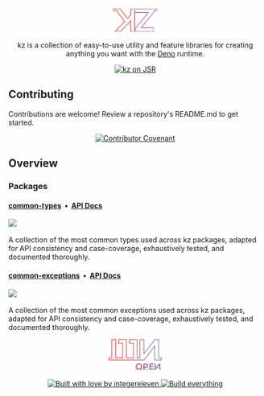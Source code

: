 <p align="center">
<a href="https://jsr.io/@kz">
<img alt="kz logo" height="48" src="https://raw.githubusercontent.com/i11n/.github/main/svg/kz/color/kz.svg" />
</a>  
</p>

<p align="center">
kz is a collection of easy-to-use utility and feature libraries for creating anything you want with the <a href="https://deno.com">Deno</a> runtime.
</p>

<p align="center">
<a href="https://jsr.io/@kz">
  <img src="https://jsr.io/badges/@kz" alt="kz on JSR" />
</a>
</p>

## Contributing
Contributions are welcome! Review a repository's README.md to get started.

<p align="center">
  <a href="https://github.com/intv8/.github/blob/main/.github/CODE_OF_CONDUCT.md">
    <img
      alt="Contributor Covenant"
      src="https://img.shields.io/badge/Contributor%20Covenant-2.1-4baaaa.svg?style=flat-square"
    />
  </a>
</p>


## Overview

### Packages

#### [common-types][0-gh] &nbsp;&bull;&nbsp; [API Docs][0-jsr]

[![](https://jsr.io/badges/@kz/common-types)][0-jsr]

A collection of the most common types used across kz packages, adapted for API consistency and case-coverage, exhaustively tested, and documented thoroughly.

#### [common-exceptions][1-gh] &nbsp;&bull;&nbsp; [API Docs][1-jsr]

[![](https://jsr.io/badges/@kz/common-exceptions)][1-jsr]

A collection of the most common exceptions used across kz packages, adapted for API consistency and case-coverage, exhaustively tested, and documented thoroughly.

<p align="center">
<a href="https://github.com/i11n">
<img
  alt="kz.io logo"
  height="64"
  src="https://raw.githubusercontent.com/i11n/.github/main/svg/brand/color/open-stroke.svg"
/>
</a>
</p>

<p align="center">
  <a href="https://github.com/i11n">
    <img
      alt="Built with love by integereleven"
      src="https://img.shields.io/badge/built%20with%20%E2%9D%A4%20-i11n-585CA4?style=for-the-badge"
    />
  </a>
  <a href="https://github.com/kz-io">
    <img
      alt="Build everything" 
      src="https://img.shields.io/badge/BUILD-EVERYTHING-DE492E?style=for-the-badge"
    />
  </a>
</p>

<!---- Markdown Links -->
[0-gh]: https://github.com/kz-io/common-types "@kz/common-types GitHub"
[0-jsr]: https://jsr.io/@kz/common-types "@kz/common-types JSR"
[1-gh]: https://github.com/kz-io/common-exceptions "@kz/common-exceptions GitHub"
[1-jsr]: https://jsr.io/@kz/common-exceptions "@kz/common-exceptions JSR"
